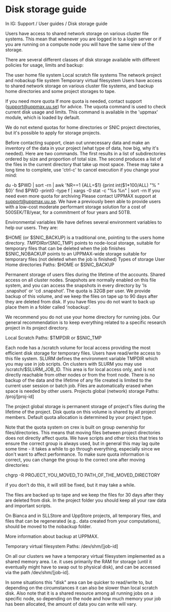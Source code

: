 # Disk storage guide
In IG:  Support / User guides / Disk storage guide

Users have access to shared network storage on various cluster file systems. This mean that whenever you are logged in to a login server or if you are running on a compute node you will have the same view of the storage.

There are several different classes of disk storage available with different policies for usage, limits and backup:

The user home file system
Local scratch file systems
The network project and nobackup file system
Temporary virtual filesystem
Users have access to shared network storage on various cluster file systems, and backup home directories and some project storages to tape.

If you need more quota
If more quota is needed, contact support (support@uppmax.uu.se) for advice. The uquota command is used to check current disk usage and limits. This command is available in the 'uppmax' module, which is loaded by default.

We do not extend quotas for home directories or SNIC project directories, but it's possible to apply for storage projects.

Before contacting support, clean out unnecessary data and make an inventory of the data in your project (what type of data, how big, why it's needed). Here are two commands. The first results in a list of subdirectories ordered by size and proportion of total size. The second produces a list of the files in the current directory that take up most space. These may take a long time to complete, use 'ctrl-c' to cancel execution if you change your mind:

du -b $PWD | sort -rn | awk 'NR==1 {ALL=$1} {print int($1*100/ALL) "% " $0}'
find $PWD -print0 -type f | xargs -0 stat -c "%s %n" | sort -rn
If you need even more quota for archiving
Please contact UPPMAX support at support@uppmax.uu.se. We have a previously been able to provide users with a low-cost moderate performant storage solution for a cost of 500SEK/TB/year, for a commitment of four years and 50TB.

Environmental variables
We have defines several environment variables to help our users. They are:

$HOME (or $SNIC_BACKUP) is a traditional one, pointing to the users home directory.
$TMPDIR or ($SNIC_TMP) points to node-local storage, suitable for temporary files that can be deleted when the job finishes
$SNIC_NOBACKUP points to an UPPMAX-wide storage suitable for temporary files (not deleted when the job is finished)
Types of storage
User Home directories
Paths: $HOME or $SNIC_BACKUP

Permanent storage of users files during the lifetime of the accounts. Shared access on all cluster nodes. Snapshots are normally enabled on this file system, and you can access the snapshots in every directory by 'ls .snapshot' or 'cd .snapshot'. The quota is 32GB per user. We provide backup of this volume, and we keep the files on tape up to 90 days after they are deleted from disk. If you have files you do not want to back up place them in a folder called 'nobackup'.

We recommend you do not use your home directory for running jobs. Our general recommendation is to keep everything related to a specific research project in its project directory.

Local Scratch
Paths: $TMPDIR or $SNIC_TMP

Each node has a /scratch volume for local access providing the most efficient disk storage for temporary files. Users have read/write access to this file system. SLURM defines the environment variable TMPDIR which you may use in job scripts. On clusters with SLURM you may use /scratch/$SLURM_JOB_ID. This area is for local access only, and is not directly reachable from other nodes or from the front node. There is no backup of the data and the lifetime of any file created is limited to the current user session or batch job. Files are automatically erased when space is needed by other users.
Projects global (network) storage
Paths: /proj/[proj-id]

The project global storage is permanent storage of project's files during the lifetime of the project. Disk quota on this volume is shared by all project members. Default quota allocation is determined by your project type.

Note that the quota system on crex is built on group ownership for files/directories. This means that moving files between project directories does not directly affect quota. We have scripts and other tricks that tries to ensure the correct group is always used, but  in general this may lag quite some time - it takes a while to go through everything, especially since we don't want to affect performance. To make sure quota information is correct, you can change the group to the correct one after moving directories:

chgrp -R PROJECT_YOU_MOVED_TO PATH_OF_THE_MOVED_DIRECTORY

if you don't do this, it will still be fixed, but it may take a while.

The files are backed up to tape and we keep the files for 30 days after they are deleted from disk. In the project folder you should keep all your raw data and important scripts.

On Bianca and in SLLStore and UppStore projects, all temporary files, and files that can be regenerated (e.g.. data created from your computations), should be moved to the nobackup folder.

More information about backup at UPPMAX.

Temporary virtual filesystem
Paths: /dev/shm/[job-id]

On all our clusters we have a temporary virtual filesystem implemented as a shared memory area. I.e. it uses primarily the RAM for storage (until it eventually might have to swap out to physical disk), and can be accessed via the path /dev/shm/[job-id].

In some situations this "disk" area can be quicker to read/write to, but depending on the circumstances it can also be slower than local scratch disk. Also note that it is a shared resource among all running jobs on a specific node, so depending on the node and how much memory your job has been allocated, the amount of data you can write will vary.
